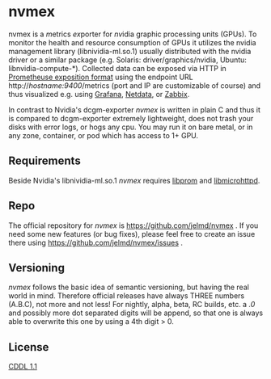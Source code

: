 # nvmex

nvmex is a *m*etrics *ex*porter for *nv*idia graphic processing units (GPUs).
To monitor the health and resource consumption of GPUs it utilizes the nvidia
management library (libnividia-ml.so.1) usually distributed with the nvidia
driver or a similar package (e.g. Solaris: driver/graphics/nvidia,
Ubuntu: libnvidia-compute-\*). Collected data can be exposed via HTTP 
in [Prometheuse exposition format](https://prometheus.io/docs/instrumenting/exposition_formats/)
using the endpoint URL http://_hostname:9400_/metrics (port and IP are
customizable of course) and thus visualized e.g. using [Grafana](https://grafana.com/), [Netdata](https://www.netdata.cloud/), or [Zabbix](https://www.zabbix.com/).

In contrast to Nvidia's dcgm-exporter *nvmex* is written in plain C and thus
it is compared to dcgm-exporter extremely lightweight, does not trash your
disks with error logs, or hogs any cpu. You may run it on bare metal, or in
any zone, container, or pod which has access to 1+ GPU.


## Requirements

Beside Nvidia's libnividia-ml.so.1 *nvmex* requires [libprom](https://github.com/jelmd/libprom) and [libmicrohttpd](https://github.com/Karlson2k/libmicrohttpd).


## Repo

The official repository for *nvmex* is https://github.com/jelmd/nvmex .
If you need some new features (or bug fixes), please feel free to create an
issue there using https://github.com/jelmd/nvmex/issues .


## Versioning

*nvmex* follows the basic idea of semantic versioning, but having the real world
in mind. Therefore official releases have always THREE numbers (A.B.C), not
more and not less! For nightly, alpha, beta, RC builds, etc. a *.0* and
possibly more dot separated digits will be append, so that one is always able
to overwrite this one by using a 4th digit > 0.


## License

[CDDL 1.1](https://spdx.org/licenses/CDDL-1.1.html)
